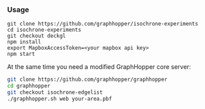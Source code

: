 ### Usage
```
git clone https://github.com/graphhopper/isochrone-experiments
cd isochrone-experiments
git checkout deckgl
npm install
export MapboxAccessToken=<your mapbox api key>
npm start
```

At the same time you need a modified GraphHopper core server:

```bash
git clone https://github.com/graphhopper/graphhopper
cd graphhopper
git checkout isochrone-edgelist
./graphhopper.sh web your-area.pbf
```
